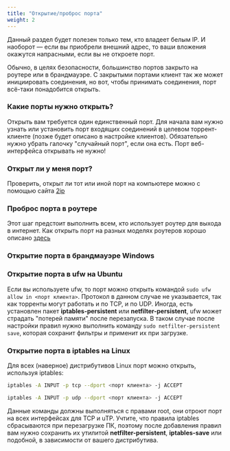 ```yaml
---
title: "Открытие/проброс порта"
weight: 2
---
```

Данный раздел будет полезен только тем, кто владеет белым IP. И наоборот — если вы приобрели внешний адрес, то ваши
вложения окажутся напрасными, если вы не откроете порт.

Обычно, в целях безопасности, большинство портов закрыто на роутере или в брандмауэре. С закрытыми портами клиент так же
может инициировать соединения, но вот, чтобы принимать соединения, порт всё-таки понадобится открыть.

### Какие порты нужно открыть?

Открыть вам требуется один единственный порт. Для начала вам нужно узнать или установить порт входящих соединений в
целевом торрент-клиенте (позже будет описано в настройке клиентов). Обязательно нужно убрать галочку "случайный порт",
если она есть. Порт веб-интерфейса открывать не нужно!

### Открыт ли у меня порт?

Проверить, открыт ли тот или иной порт на компьютере можно с помощью сайта [2ip](https://2ip.io/ru/check-port/)

### Проброс порта в роутере

Этот шаг предстоит выполнить всем, кто использует роутер для выхода в интернет. Как открыть порт на разных моделях
роутеров хорошо описано [здесь](https://lumpics.ru/how-to-open-ports-on-router/)

### Открытие порта в брандмауэре Windows

### Открытие порта в ufw на Ubuntu

Если вы используете ufw, то порт можно открыть командой `sudo ufw allow in <порт клиента>`. Протокол в данном случае не
указывается, так как торренты могут работать и по TCP, и по UDP. Иногда, есть установлен пакет **iptables-persistent** или
**netfilter-persistent**, ufw может страдать "потерей памяти" после перезапуска. В таком случае после настройки правил нужно
выполнить команду `sudo netfilter-persistent save`, которая сохранит фильтры и применит их при загрузке.

### Открытие порта в iptables на Linux

Для всех (наверное) дистрибутивов Linux порт можно открыть, используя iptables:

```bash
iptables -A INPUT -p tcp --dport <порт клиента> -j ACCEPT

iptables -A INPUT -p udp --dport <порт клиента> -j ACCEPT
```

Данные команды должны выполняться с правами root, они отроют порт на всех интерфейсах для TCP и uTP. Учтите, что правила
iptables сбрасываются при перезагрузке ПК, поэтому после добавления правил вам нужно сохранить их утилитой 
**netfilter-persistent**, **iptables-save** или подобной, в зависимости от вашего дистрибутива.

